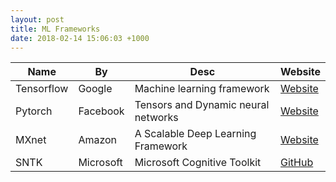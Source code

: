 ```yaml
---
layout: post
title: ML Frameworks
date: 2018-02-14 15:06:03 +1000
---
```


Name | By | Desc | Website
--- | --- | --- | ---
Tensorflow | Google | Machine learning framework | [Website](https://www.tensorflow.org/)
Pytorch | Facebook | Tensors and Dynamic neural networks | [Website](http://pytorch.org/)
MXnet | Amazon | A Scalable Deep Learning Framework | [Website](https://mxnet.apache.org/)
SNTK | Microsoft | Microsoft Cognitive Toolkit | [GitHub](https://github.com/Microsoft/CNTK)

